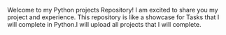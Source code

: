 Welcome to my Python projects Repository! I am excited to share you my project and experience. This repository is like a showcase for Tasks that I will complete in Python.I will upload all projects that I will complete.

